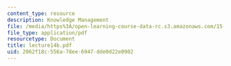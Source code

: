 ```yaml
---
content_type: resource
description: Knowledge Management
file: /media/https%3A/open-learning-course-data-rc.s3.amazonaws.com/15-310-managerial-psychology-laboratory-spring-2003/2062f18c556a78ee6947dde0d22e0902_lecture14b.pdf
file_type: application/pdf
resourcetype: Document
title: lecture14b.pdf
uid: 2062f18c-556a-78ee-6947-dde0d22e0902
---
```

